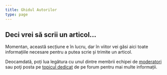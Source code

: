 ```yaml
---
title: Ghidul Autorilor
type: page
---
```


## Deci vrei să scrii un articol...

Momentan, această secțiune e în lucru, dar în viitor vei găsi aici toate informațiile necesare pentru a putea scrie și trimite un articol.

Deocamdată, poți lua legătura cu unul dintre membrii echipei de [moderatori](https://forum.candaparerevista.ro/memberlist.php?mode=team) sau poţi posta pe [topicul dedicat](https://forum.candaparerevista.ro/viewtopic.php?f=28&t=1737) de pe forum pentru mai multe informații.